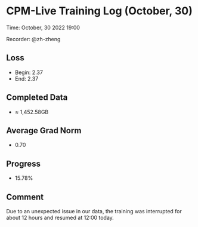 
# CPM-Live Training Log (October, 30)

Time: October, 30 2022 19:00

Recorder: @zh-zheng

## Loss
- Begin: 2.37
- End: 2.37
	
## Completed Data
- $\approx$ 1,452.58GB

## Average Grad Norm
- 0.70

## Progress
- 15.78%

## Comment

Due to an unexpected issue in our data, the training was interrupted for about 12 hours and resumed at 12:00 today.

